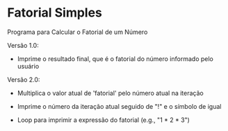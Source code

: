 # Fatorial Simples
Programa para Calcular o Fatorial de um Número

Versão 1.0:

- Imprime o resultado final, que é o fatorial do número informado pelo usuário

Versão 2.0:

- Multiplica o valor atual de 'fatorial' pelo número atual na iteração

- Imprime o número da iteração atual seguido de "!" e o símbolo de igual

- Loop para imprimir a expressão do fatorial (e.g., "1 * 2 * 3")
